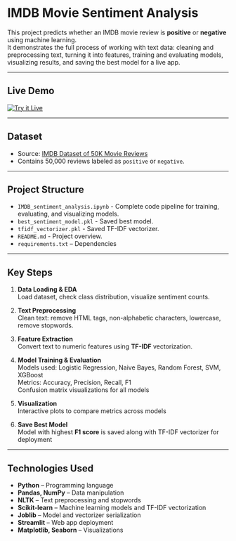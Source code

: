 # IMDB Movie Sentiment Analysis

This project predicts whether an IMDB movie review is **positive** or **negative** using machine learning.  
It demonstrates the full process of working with text data: cleaning and preprocessing text, turning it into features, training and evaluating models, visualizing results, and saving the best model for a live app.

---

## Live Demo

[![Try it Live](https://img.shields.io/badge/Streamlit-Live-blue?style=for-the-badge&logo=streamlit)](https://imdbsentimentanalysis-plabon.streamlit.app/)

---

## Dataset
- Source: [IMDB Dataset of 50K Movie Reviews](https://www.kaggle.com/datasets/lakshmi25npathi/imdb-dataset-of-50k-movie-reviews)  
- Contains 50,000 reviews labeled as `positive` or `negative`.

---

## Project Structure
- `IMDB_sentiment_analysis.ipynb` - Complete code pipeline for training, evaluating, and visualizing models.  
- `best_sentiment_model.pkl` - Saved best model.  
- `tfidf_vectorizer.pkl` - Saved TF-IDF vectorizer.  
- `README.md` - Project overview.
- `requirements.txt` – Dependencies 
---

## Key Steps
1. **Data Loading & EDA**  
   Load dataset, check class distribution, visualize sentiment counts.

2. **Text Preprocessing**  
   Clean text: remove HTML tags, non-alphabetic characters, lowercase, remove stopwords.

3. **Feature Extraction**  
   Convert text to numeric features using **TF-IDF** vectorization.

4. **Model Training & Evaluation**  
   Models used: Logistic Regression, Naive Bayes, Random Forest, SVM, XGBoost  
   Metrics: Accuracy, Precision, Recall, F1  
   Confusion matrix visualizations for all models

5. **Visualization**  
   Interactive plots to compare metrics across models

6. **Save Best Model**  
   Model with highest **F1 score** is saved along with TF-IDF vectorizer for deployment

---

## Technologies Used
- **Python** – Programming language  
- **Pandas, NumPy** – Data manipulation  
- **NLTK** – Text preprocessing and stopwords  
- **Scikit-learn** – Machine learning models and TF-IDF vectorization  
- **Joblib** – Model and vectorizer serialization  
- **Streamlit** – Web app deployment  
- **Matplotlib, Seaborn** – Visualizations
